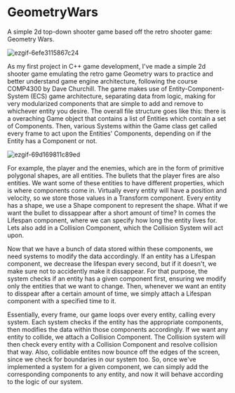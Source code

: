 # GeometryWars

A simple 2d top-down shooter game based off the retro shooter game: Geometry Wars.

![ezgif-6efe3115867c24](https://github.com/user-attachments/assets/b94512b2-4930-4f81-bee2-603899c05758)

As my first project in C++ game development, I've made a simple 2d shooter game emulating the retro game Geometry wars to practice and better understand game engine architecture, following the course COMP4300 by Dave Churchill. The game makes use of Entity-Component-System (ECS) game architecture, separating data from logic, making for very modularized components that are simple to add and remove to whichever entity you desire. The overall file structure goes like this: there is a overaching Game object that contains a list of Entities which contain a set of Components. Then, various Systems within the Game class get called every frame to act upon the Entities' Components, depending on if the Entity has a Component or not.

![ezgif-69d169811c89ed](https://github.com/user-attachments/assets/0b9bf417-72c2-426a-8bd9-abedca05cac5)

For example, the player and the enemies, which are in the form of primitive polygonal shapes, are all entities. The bullets that the player fires are also entities. We want some of these entities to have different properties, which is where components come in. Virtually every entity will have a position and velocity, so we store those values in a Transform component. Every entity has a shape, we use a Shape component to represent the shape. What if we want the bullet to dissappear after a short amount of time? In comes the Lifespan component, where we can specify how long the entity lives for. Lets also add in a Collision Component, which the Collision System will act upon.

Now that we have a bunch of data stored within these components, we need systems to modify the data accordingly. If an entity has a Lifespan component, we decrease the lifespan every second, but if it doesn't, we make sure not to accidently make it dissappear. For that purpose, the system checks if an entity has a given component first, ensuring we modify only the entities that we want to change. Then, whenever we want an entity to disspear after a certain amount of time, we simply attach a Lifespan component with a specified time to it.

Essentially, every frame, our game loops over every entity, calling every system. Each system checks if the entity has the appropriate components, then modifies the data within those components accordingly. If we want any entity to collide, we attach a Collision Component. The Collision system will then check every entity with a Collision Component and resolve collision that way. Also, collidable entites now bounce off the edges of the screen, since we check for boundaries in our system too. So, once we've implemented a system for a given component, we can simply add the corresponding components to any entity, and now it will behave according to the logic of our system.
